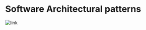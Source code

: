 # Software Architectural patterns

![link](https://www.simform.com/wp-content/uploads/2020/05/Design-vs-Patterns-SAP.png)
